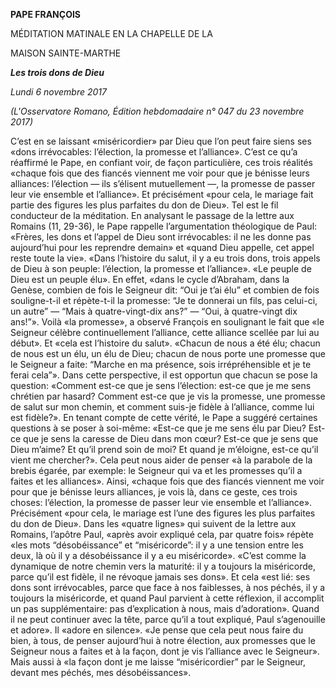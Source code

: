 **PAPE FRANÇOIS**

MÉDITATION MATINALE EN LA CHAPELLE DE LA

MAISON SAINTE-MARTHE

***Les trois dons de Dieu***

*Lundi 6 novembre 2017*

*(L'Osservatore Romano, Édition hebdomadaire n° 047 du 23 novembre 2017)*

C’est en se laissant «miséricordier» par Dieu que l’on peut faire siens ses «dons irrévocables: l’élection, la promesse et l’alliance». C’est ce qu’a réaffirmé le Pape, en confiant voir, de façon particulière, ces trois réalités «chaque fois que des fiancés viennent me voir pour que je bénisse leurs alliances: l’élection — ils s’élisent mutuellement —, la promesse de passer leur vie ensemble et l’alliance». Et précisément «pour cela, le mariage fait partie des figures les plus parfaites du don de Dieu». Tel est le fil conducteur de la méditation. En analysant le passage de la lettre aux Romains (11, 29-36), le Pape rappelle l’argumentation théologique de Paul: «Frères, les dons et l’appel de Dieu sont irrévocables: il ne les donne pas aujourd’hui pour les reprendre demain» et «quand Dieu appelle, cet appel reste toute la vie». «Dans l’histoire du salut, il y a eu trois dons, trois appels de Dieu à son peuple: l’élection, la promesse et l’alliance». «Le peuple de Dieu est un peuple élu». En effet, «dans le cycle d’Abraham, dans la Genèse, combien de fois le Seigneur dit: “Oui je t’ai élu” et combien de fois souligne-t-il et répète-t-il la promesse: “Je te donnerai un fils, pas celui-ci, un autre” — “Mais à quatre-vingt-dix ans?” — “Oui, à quatre-vingt dix ans!”». Voilà «la promesse», a observé François en soulignant le fait que «le Seigneur célèbre continuellement l’alliance, cette alliance scellée par lui au début». Et «cela est l’histoire du salut». «Chacun de nous a été élu; chacun de nous est un élu, un élu de Dieu; chacun de nous porte une promesse que le Seigneur a faite: “Marche en ma présence, sois irrépréhensible et je te ferai cela”». Dans cette perspective, il est opportun que chacun se pose la question: «Comment est-ce que je sens l’élection: est-ce que je me sens chrétien par hasard? Comment est-ce que je vis la promesse, une promesse de salut sur mon chemin, et comment suis-je fidèle à l’alliance, comme lui est fidèle?». En tenant compte de cette vérité, le Pape a suggéré certaines questions à se poser à soi-même: «Est-ce que je me sens élu par Dieu? Est-ce que je sens la caresse de Dieu dans mon cœur? Est-ce que je sens que Dieu m’aime? Et qu’il prend soin de moi? Et quand je m’éloigne, est-ce qu’il vient me chercher?». Cela peut nous aider de penser «à la parabole de la brebis égarée, par exemple: le Seigneur qui va et les promesses qu’il a faites et les alliances». Ainsi, «chaque fois que des fiancés viennent me voir pour que je bénisse leurs alliances, je vois là, dans ce geste, ces trois choses: l’élection, la promesse de passer leur vie ensemble et l’alliance». Précisément «pour cela, le mariage est l’une des figures les plus parfaites du don de Dieu». Dans les «quatre lignes» qui suivent de la lettre aux Romains, l’apôtre Paul, «après avoir expliqué cela, par quatre fois» répète «les mots “désobéissance” et “miséricorde”: il y a une tension entre les deux, là où il y a désobéissance il y a eu miséricorde». «C’est comme la dynamique de notre chemin vers la maturité: il y a toujours la miséricorde, parce qu’il est fidèle, il ne révoque jamais ses dons». Et cela «est lié: ses dons sont irrévocables, parce que face à nos faiblesses, à nos péchés, il y a toujours la miséricorde, et quand Paul parvient à cette réflexion, il accomplit un pas supplémentaire: pas d’explication à nous, mais d’adoration». Quand il ne peut continuer avec la tête, parce qu’il a tout expliqué, Paul s’agenouille et adore». Il «adore en silence». «Je pense que cela peut nous faire du bien, à tous, de penser aujourd’hui à notre élection, aux promesses que le Seigneur nous a faites et à la façon, dont je vis l’alliance avec le Seigneur». Mais aussi à «la façon dont je me laisse “miséricordier” par le Seigneur, devant mes péchés, mes désobéissances».